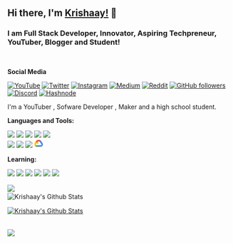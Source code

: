 ## Hi there, I'm [Krishaay!](https://github.com/krishaayjois21) 👋

### I am Full Stack Developer, Innovator, Aspiring Techpreneur, YouTuber, Blogger and Student!
<br>

**Social Media**

[![YouTube](https://img.shields.io/static/v1?label=Youtube&message=Subscribe&color=FF0000&style=for-the-badge&logo=youtube)](https://www.youtube.com/channel/UC05YwLEhM9hvB4SgC5HN3cA)
[![Twitter](https://img.shields.io/static/v1?label=Twitter&message=FOLLOW&color=1991DA&style=for-the-badge&logo=twitter)](https://twitter.com/Joiskrishaay)
[![Instagram](https://img.shields.io/static/v1?label=INSTAGRAM&message=FOLLOW&color=E1306C&style=for-the-badge&logo=instagram)](https://instagram.com/synthwave21)
[![Medium](https://img.shields.io/static/v1?label=MEDIUM&message=FOLLOW&color=ffffff&style=for-the-badge&logo=medium)](https://medium.com/@krishaayjois)
[![Reddit](https://img.shields.io/static/v1?label=Reddit&message=Follow&color=FF4501&style=for-the-badge&logo=reddit)](https://www.reddit.com/user/Krysis_21)
[![GitHub followers](https://img.shields.io/github/followers/krishaayjois21.svg?style=for-the-badge&label=Follow&maxAge=2592000?label=FOLLWERS&logo=github)](https://github.com/krishaajois21?tab=followers)
[![Discord](https://img.shields.io/static/v1?label=Discord&message=Chat&color=7289da&style=for-the-badge&logo=discord)]()
[![Hashnode](https://img.shields.io/static/v1?label=Hashnode&message=FOLLOW&color=2858df&style=for-the-badge&logo=hashnode)](krishaayjois.hashnode.dev)
<br />

I'm a YouTuber , Sofware Developer , Maker and a high school student.

**Languages and Tools:**  

<code><img height="20" src="https://raw.githubusercontent.com/krishaayjois21/krishaayjois21/master/assets/python.png"></code>
<code><img height="20" src="https://raw.githubusercontent.com/krishaayjois21/krishaayjois21/master/assets/dart.png"></code>
<code><img height="20" src="https://raw.githubusercontent.com/krishaayjois21/krishaayjois21/master/assets/flutter.png"></code>
<code><img height="20" src="https://raw.githubusercontent.com/krishaayjois21/krishaayjois21/master/assets/html.svg"></code>
<code><img height="20" src="https://raw.githubusercontent.com/krishaayjois21/krishaayjois21/master/assets/css.svg"></code>    
<code><img height="20" src="https://raw.githubusercontent.com/krishaayjois21/krishaayjois21/master/assets/arduino.svg"></code>
<code><img height="20" src="https://raw.githubusercontent.com/krishaayjois21/krishaayjois21/master/assets/mysql.png"></code>
<code><img height="20" src="https://raw.githubusercontent.com/krishaayjois21/krishaayjois21/master/assets/docker.png"></code>
<code><img height="20" src="https://raw.githubusercontent.com/krishaayjois21/krishaayjois21/master/assets/gcp.png"></code>

**Learning:**

<code><img height="20" src="https://firebase.google.com/downloads/brand-guidelines/SVG/logo-logomark.svg"></code>
<code><img height="20" src="https://raw.githubusercontent.com/krishaayjois21/krishaayjois21/master/assets/bootstrap.png"></code>
<code><img height="20" src="https://raw.githubusercontent.com/krishaayjois21/krishaayjois21/master/assets/java.png"></code>
<code><img height="20" src="https://raw.githubusercontent.com/krishaayjois21/krishaayjois21/master/assets/javascript.png"></code>
<code><img height="20" src="https://raw.githubusercontent.com/krishaayjois21/krishaayjois21/master/assets/node.png"></code>
<code><img height="20" src="https://raw.githubusercontent.com/krishaayjois21/krishaayjois21/master/assets/react.png"></code>


<img align="center" src="https://github-readme-stats.vercel.app/api/top-langs/?username=krishaayjois21&theme=radical" />

<br>

<img align="center" src="https://github-readme-stats.vercel.app/api?username=krishaayjois21&show_icons=true&line_height=27&v=5&theme=radical" alt="Krishaay's Github Stats" />

<br>

<a href="https://github.com/krishaayjois21/eve-hauling-discord"><img align="center" src="https://github-readme-stats.vercel.app/api/pin/?username=krishaayjois21&repo=eve-hauling-discord&theme=radical" alt="Krishaay's Github Stats" />
</a>

<br>

<a href="https://github.com/krishaayjois21/nyx">
<img align="center" src="https://github-readme-stats.vercel.app/api/pin/?username=krishaayjois21&repo=discordpy-template&theme=radical">
</a>
